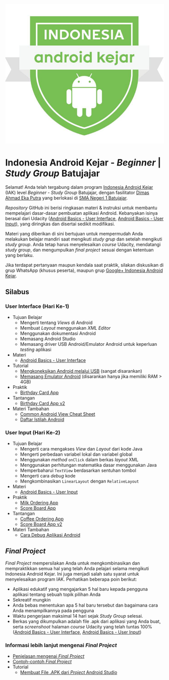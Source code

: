 ![Indonesia Android Kejar](images/Logo%20Indonesia%20Android%20Kejar.jpg)

# Indonesia Android Kejar - _Beginner_ | _Study Group_ Batujajar

Selamat! Anda telah tergabung dalam program [Indonesia Android Kejar](http://indonesiaandroidkejar.id) (IAK) level _Beginner_ - _Study Group_ Batujajar, dengan fasilitator [Dimas Ahmad Eka Putra](https://www.facebook.com/dimassony) yang berlokasi di [SMA Negeri 1 Batujajar](http://www.sman1batujajar.sch.id).

_Repository_ GitHub ini berisi ringkasan materi & instruksi untuk membantu mempelajari dasar-dasar pembuatan aplikasi Android. Kebanyakan isinya berasal dari Udacity ([Android Basics - User Interface](https://classroom.udacity.com/courses/ud834/), [Android Basics - User Input](https://classroom.udacity.com/courses/ud836/)), yang diringkas dan disertai sedikit modifikasi.

Materi yang diberikan di sini bertujuan untuk mempermudah Anda melakukan belajar mandiri saat mengikuti _study grup_ dan setelah mengikuti _study group_. Anda tetap harus menyelesaikan _course_ Udacity, mendatangi _study group_, dan mengumpulkan _final project_ sesuai dengan ketentuan yang berlaku.

Jika terdapat pertanyaan maupun kendala saat praktik, silakan diskusikan di grup WhatsApp (khusus peserta), maupun grup [Google+ Indonesia Android Kejar]().

## Silabus

### User Interface (Hari Ke-1)
- Tujuan Belajar
  - Mengerti tentang _Views_ di Android
  - Membuat _Layout_ menggunakan _XML Editor_
  - Menggunakan dokumentasi Android
  - Memasang Android Studio
  - Memasang driver USB Android/Emulator Android untuk keperluan _testing_ aplikasi
- Materi
  - [Android Basics - User Interface](https://classroom.udacity.com/courses/ud834/)
- Tutorial
  - [Mengkoneksikan Android melalui USB](tutorial/Mengkoneksikan%20Android%20Melalui%20USB.md) (sangat disarankan)
  - [Memasang Emulator Android](tutorial/Memasang%20Emulator%20Android.md) (disarankan hanya jika memiliki RAM > 4GB)
- Praktik
  - [Birthday Card App](praktik/Birthday%20Card%20App.md)
- Tantangan
  - [Birthday Card App v2](tantangan/Birthday%20Card%20App%20v2.md)
- Materi Tambahan
  - [Common Android View Cheat Sheet](https://drive.google.com/file/d/0B5XIkMkayHgRMVljUVIyZzNmQUU/view)
  - [Daftar Istilah Android](https://developers.google.com/android/for-all/vocab-words/?hl=en)

### User Input (Hari Ke-2)
- Tujuan Belajar
  - Mengerti cara mengakses _View_ dan _Layout_ dari kode Java
  - Mengerti perbedaan variabel lokal dan variabel global
  - Menggunakan _method_ `onClick` dalam berkas _layout_ XML
  - Menggunakan perhitungan matematika dasar menggunakan Java
  - Memperbaharui `TextView` berdasarkan sentuhan tombol
  - Mengerti cara _debug_ kode
  - Mengkombinasikan `LinearLayout` dengan `RelativeLayout`
- Materi
  - [Android Basics - User Input](https://classroom.udacity.com/courses/ud836/)
- Praktik
  - [Milk Ordering App](praktik/Milk%20Ordering%20App.md)
  - [Score Board App](praktik/Score%20Board%20App.md)
- Tantangan
  - [Coffee Ordering App](tantangan/Coffe%20Ordering%20App.md)
  - [Score Board App v2](tantangan/Score%20Board%20App%20v2)
- Materi Tambahan
  - [Cara Debug Aplikasi Android](https://developer.android.com/studio/debug/index.html)

## _Final Project_
_Final Project_ mempersilakan Anda untuk mengkombinasikan dan mempraktikkan semua hal yang telah Anda pelajari selama mengikuti Indonesia Android Kejar. Ini juga menjadi salah satu syarat untuk menyelesaikan program IAK. Perhatikan beberapa poin berikut:

- Aplikasi edukatif yang mengajarkan 5 hal baru kepada pengguna aplikasi tentang sebuah topik pilihan Anda
- Sekreatif mungkin
- Anda bebas menentukan apa 5 hal baru tersebut dan bagaimana cara Anda menampilkannya pada pengguna
- Waktu pengerjaan maksimal 14 hari sejak _Study Group_ selesai.
- Berkas yang dikumpulkan adalah file .apk dari aplikasi yang Anda buat, serta _screenshoot_ halaman _course_ Udacity yang telah tuntas 100% ([Android Basics - User Interface](https://classroom.udacity.com/courses/ud834/), [Android Basics - User Input](https://classroom.udacity.com/courses/ud836/))

### Informasi lebih lanjut mengenai _Final Project_
- [Penjelasan mengenai _Final Project_](https://docs.google.com/presentation/d/1SfeE0BGbJecD5ZE9Zo6HwhXZsgCpv5NDXCfMUCQl4Is/edit)
- [Contoh-contoh _Final Project_](https://discussions.udacity.com/t/share-your-final-5-things-app-for-android-for-beginners/24930/)
- Tutorial
  - [Membuat File .APK dari _Project_ Android Studio](tutorial/Membuat%20File%20APK%20dari%20Project%20Android%20Studio.md)
